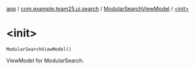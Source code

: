 [app](../../index.md) / [com.example.team25.ui.search](../index.md) / [ModularSearchViewModel](index.md) / [&lt;init&gt;](./-init-.md)

# &lt;init&gt;

`ModularSearchViewModel()`

ViewModel for ModularSearch.

